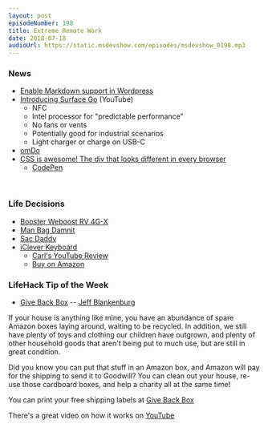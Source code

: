 ```yaml
---
layout: post
episodeNumber: 198
title: Extreme Remote Work
date: 2018-07-18
audioUrl: https://static.msdevshow.com/episodes/msdevshow_0198.mp3
--- 
```

### News

 - [Enable Markdown support in Wordpress](https://en.support.wordpress.com/markdown/)
 - [Introducing Surface Go](https://www.youtube.com/watch?v=hBxylZI4zl4) (YouTube)
    - NFC
    - Intel processor for "predictable performance"
    - No fans or vents
    - Potentially good for industrial scenarios
    - Light charger or charge on USB-C
 - [omDo](https://www.youtube.com/watch?v=mAcCc4Z7luM)
 - [CSS is awesome! The div that looks different in every browser](https://twitter.com/Martijn_Cuppens/status/1015169981368225793)
    - [CodePen](https://codepen.io/MartijnCuppens/pen/MXojmw)

 
### Life Decisions

 - [Booster Weboost RV 4G-X](https://www.weboost.com/products/drive-4g-x-rv)
 - [Man Bag Damnit](https://nutsacbags.com/products/man-bag-dammit)
 - [Sac Daddy](https://nutsacbags.com/products/sac-daddy)
 - [iClever Keyboard](https://www.iclever.com/products/iClever-bk05-ultra-slim-3-color-backlight-keyboard#)
    - [Carl's YouTube Review]()
    - [Buy on Amazon](https://www.amazon.com/dp/B018K5EJCQ?tag=ytechie-20)
  

### LifeHack Tip of the Week

 - [Give Back Box](https://givebackbox.com/amazon) -- [Jeff Blankenburg](https://blankenblog.com/)

If your house is anything like mine, you have an abundance of spare Amazon boxes laying around, waiting to be recycled. In addition, we still have plenty of toys and clothing our children have outgrown, and plenty of other household goods that aren't being put to much use, but are still in great condition.

Did you know you can put that stuff in an Amazon box, and Amazon will pay for the shipping to send it to Goodwill? You can clean out your house, re-use those cardboard boxes, and help a charity all at the same time!

You can print your free shipping labels at [Give Back Box](https://givebackbox.com/amazon)

There's a great video on how it works on [YouTube](https://youtu.be/ucN4EjjYDyM)